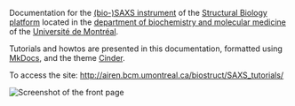Documentation for the [(bio-)SAXS instrument](https://biochimie.umontreal.ca/plateformes-scientifiques-bmm/biologie-structurale/biosaxs/) of the [Structural Biology platform](https://biochimie.umontreal.ca/plateformes-scientifiques-bmm/biologie-structurale/) located in the [department of biochemistry and molecular medicine](https://biochimie.umontreal.ca) of the [Université de Montréal](https://biochimie.umontreal.ca/).

Tutorials and howtos are presented in this documentation, formatted using [MkDocs](https://www.mkdocs.org/), and the theme [Cinder](https://github.com/chrissimpkins/cinder).

To access the site: http://airen.bcm.umontreal.ca/biostruct/SAXS_tutorials/

![Screenshot of the front page](docs/img/site_front_page_screenshot.png)
